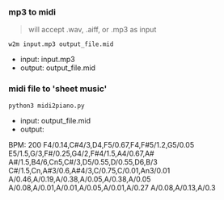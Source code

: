 ### mp3 to midi
> will accept .wav, .aiff, or .mp3 as input

`w2m input.mp3 output_file.mid`

- input: input.mp3
- output: output_file.mid
  

### midi file to 'sheet music'

`python3 midi2piano.py`

- input: output_file.mid
- output:

BPM: 200
F4/0.14,C#4/3,D4,F5/0.67,F4,F#5/1.2,G5/0.05
E5/1.5,G/3,F#/0.25,G4/2,F#4/1.5,A4/0.67,A#
A#/1.5,B4/6,Cn5,C#/3,D5/0.55,D/0.55,D6,B/3
C#/1.5,Cn,A#3/0.6,A#4/3,C/0.75,C/0.01,An3/0.01
A/0.46,A/0.19,A/0.38,A/0.05,A/0.38,A/0.05
A/0.08,A/0.01,A/0.01,A/0.05,A/0.01,A/0.27
A/0.08,A/0.13,A/0.3